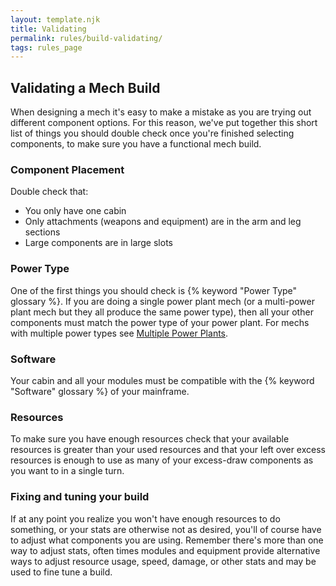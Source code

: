 ```yaml
---
layout: template.njk
title: Validating
permalink: rules/build-validating/
tags: rules_page
---
```


## Validating a Mech Build
When designing a mech it's easy to make a mistake as you are trying out different component options. For this reason, we've put together this short list of things you should double check once you're finished selecting components, to make sure you have a functional mech build.

### Component Placement
Double check that:
- You only have one cabin
- Only attachments (weapons and equipment) are in the arm and leg sections
- Large components are in large slots 

### Power Type
One of the first things you should check is {% keyword "Power Type" glossary %}. If you are doing a single power plant mech (or a multi-power plant mech but they all produce the same power type), then all your other components must match the power type of your power plant. For mechs with multiple power types see [Multiple Power Plants]({{site_url}}/rules/multiple-power-plants/).

### Software
Your cabin and all your modules must be compatible with the {% keyword "Software" glossary %} of your mainframe.

### Resources
To make sure you have enough resources check that your available resources is greater than your used resources and that your left over excess resources is enough to use as many of your excess-draw components as you want to in a single turn.

### Fixing and tuning your build
If at any point you realize you won't have enough resources to do something, or your stats are otherwise not as desired, you'll of course have to adjust what components you are using. Remember there's more than one way to adjust stats, often times modules and equipment provide alternative ways to adjust resource usage, speed, damage, or other stats and may be used to fine tune a build.